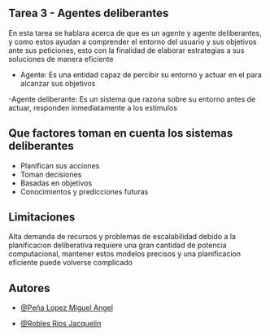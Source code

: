 ## Tarea 3 - Agentes deliberantes

En esta tarea se hablara acerca de que es un agente y agente deliberantes, y como estos ayudan a comprender el entorno del usuario y sus objetivos ante sus peticiones, esto con la finalidad de elaborar estrategias a sus soluciones de manera eficiente

- Agente: Es una entidad capaz de percibir su entorno y actuar en el para alcanzar sus objetivos

-Agente deliberante: Es un sistema que razona sobre su entorno antes de actuar, responden inmediatamente a los estimulos

## Que factores toman en cuenta los sistemas deliberantes

- Planifican sus acciones
- Toman decisiones
- Basadas en objetivos
- Conocimientos y predicciones futuras

## Limitaciones

Alta demanda de recursos y problemas de escalabilidad debido a la planificacion deliberativa requiere una gran cantidad de potencia computacional, mantener estos modelos precisos y una planificacion eficiente puede volverse complicado

## Autores

- [@Peña Lopez Miguel Angel](https://github.com/KingSplatt)

- [@Robles Rios Jacquelin](https://github.com/jacq1813)
